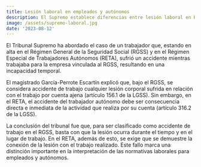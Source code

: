 ```yaml
---
title: Lesión laboral en empleados y autónomos
description: El Supremo establece diferencias entre lesión laboral en RGSS y RETA.
image: /assets/supremo-laboral.jpg
date: '2023-08-12'
---
```


El Tribunal Supremo ha abordado el caso de un trabajador que, estando en alta en el Régimen General de la Seguridad Social (RGSS) y en el Régimen Especial de Trabajadores Autónomos (RETA), sufrió un accidente mientras trabajaba para la empresa vinculada al RGSS, resultando en una incapacidad temporal.

El magistrado García-Perrote Escartín explicó que, bajo el RGSS, se considera accidente de trabajo cualquier lesión corporal sufrida en relación con el trabajo por cuenta ajena (artículo 156.1 de la LGSS). Sin embargo, en el RETA, el accidente del trabajador autónomo debe ser consecuencia directa e inmediata de la actividad que realiza por su cuenta (artículo 316.2 de la LGSS).

La conclusión del tribunal fue que, para ser clasificado como accidente de trabajo en el RGSS, basta con que la lesión ocurra durante el tiempo y en el lugar de trabajo. En el RETA, además de esto, se exige que se demuestre la conexión de la lesión con el trabajo realizado. Este fallo marca una distinción importante en la interpretación de las normativas laborales para empleados y autónomos.
